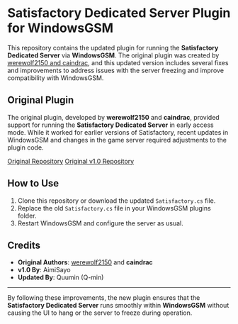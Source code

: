 
# Satisfactory Dedicated Server Plugin for WindowsGSM

This repository contains the updated plugin for running the **Satisfactory Dedicated Server** via **WindowsGSM**. The original plugin was created by [werewolf2150 and caindrac](https://github.com/werewolf2150/WindowsGSM.Satisfactory), and this updated version includes several fixes and improvements to address issues with the server freezing and improve compatibility with WindowsGSM.

## Original Plugin

The original plugin, developed by **werewolf2150** and **caindrac**, provided support for running the **Satisfactory Dedicated Server** in early access mode. While it worked for earlier versions of Satisfactory, recent updates in WindowsGSM and changes in the game server required adjustments to the plugin code.

[Original Repository](https://github.com/werewolf2150/WindowsGSM.Satisfactory)
[Original v1.0 Repository](https://github.com/AIMI-SAYO/WindowsGSM.Satisfactory/tree/main)

## How to Use

1. Clone this repository or download the updated `Satisfactory.cs` file.
2. Replace the old `Satisfactory.cs` file in your WindowsGSM plugins folder.
3. Restart WindowsGSM and configure the server as usual.

## Credits

- **Original Authors**: [werewolf2150](https://github.com/werewolf2150) and **caindrac**
- **v1.0 By**: AimiSayo
- **Updated By**: Quumin (Q-min)

---

By following these improvements, the new plugin ensures that the **Satisfactory Dedicated Server** runs smoothly within **WindowsGSM** without causing the UI to hang or the server to freeze during operation.